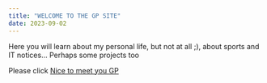 ```yaml
---
title: "WELCOME TO THE GP SITE"
date: 2023-09-02
---
```


Here you will learn about my personal life, but not at all ;), about sports and IT notices...
Perhaps some projects too

Please click [Nice to meet you GP](https://gpmanya.github.io/gp.hithub.io/)
